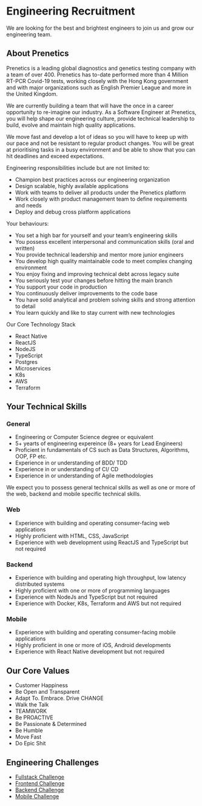 # Engineering Recruitment

We are looking for the best and brightest engineers to join us and grow our engineering team. 

## About Prenetics 
Prenetics is a leading global diagnostics and genetics testing company with a team of over 400. Prenetics has to-date performed more than 4 Million RT-PCR Covid-19 tests, working closely with the Hong Kong government and with major organizations such as English Premier League and more in the United Kingdom.

We are currently building a team that will have the once in a career opportunity to re-imagine our industry. As a Software Engineer at Prenetics, you will help shape our engineering culture, provide technical leadership to build, evolve and maintain high quality applications. 

We move fast and develop a lot of ideas so you will have to keep up with our pace and not be resistant to regular product changes. You will be great at prioritising tasks in a busy environment and be able to show that you can hit deadlines and exceed expectations.

Engineering responsibilities include but are not limited to:
* Champion best practices across our engineering organization
* Design scalable, highly available applications
* Work with teams to deliver all products under the Prenetics platform
* Work closely with product management team to define requirements and needs
* Deploy and debug cross platform applications
 
Your behaviours:
* You set a high bar for yourself and your team’s engineering skills
* You possess excellent interpersonal and communication skills (oral and written)
* You provide technical leadership and mentor more junior engineers
* You develop high quality maintainable code to meet complex changing environment
* You enjoy fixing and improving technical debt across legacy suite
* You seriously test your changes before hitting the main branch
* You support your code in production
* You continuously deliver improvements to the code base
* You have solid analytical and problem solving skills and strong attention to detail
* You learn quickly and like to stay current with new technologies
 
Our Core Technology Stack
* React Native
* ReactJS
* NodeJS
* TypeScript
* Postgres
* Microservices
* K8s
* AWS
* Terraform
 
## Your Technical Skills

### General
* Engineering or Computer Science degree or equivalent
* 5+ yearts of engineering expereince (8+ years for Lead Engineers)
* Proficient in fundamentals of CS such as Data Structures, Algorithms, OOP, FP etc.
* Experience in or understanding of BDD/ TDD
* Experience in or understanding of CI/ CD
* Experience in or understanding of Agile methodologies

We expect you to possess general technical skills as well as one or more of the web, backend and mobile specific technical skills.

### Web
* Experience with building and operating consumer-facing web applications
* Highly proficient with HTML, CSS, JavaScript
* Experience with web development using ReactJS and TypeScript but not required
 
### Backend
* Experience with building and operating high throughput, low latency distributed systems
* Highly proficient with one or more of programming languages
* Experience with NodeJs and TypeScript but not required
* Experience with Docker, K8s, Terraform and AWS but not required
 
### Mobile
* Experience with building and operating consumer-facing mobile applications
* Highly proficient in one or more of iOS, Android developments
* Experience with React Native development but not required

## Our Core Values
* Customer Happiness
* Be Open and Transparent
* Adapt To. Embrace. Drive CHANGE
* Walk the Talk
* TEAMWORK
* Be PROACTIVE
* Be Passionate & Determined
* Be Humble
* Move Fast
* Do Epic Shit 

## Engineering Challenges
* [Fullstack Challenge](fullstack.md)
* [Frontend Challenge](frontend.md)
* [Backend Challenge](backend.md)
* [Mobile Challenge](mobile.md)

